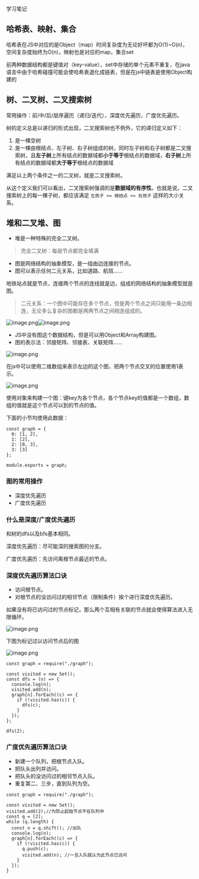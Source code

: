 学习笔记

## 哈希表、映射、集合

哈希表在JS中对应的是Object（map）时间复杂度为无论好坏都为O(1)~O(n)，空间复杂度始终为O(n)，映射也是对应的map，集合set

前两种数据结构都是键值对（key-value），set中存储的单个元素不重复，在java语言中由于哈希碰撞可能会使哈希表退化成链表，但是在js中链表是使用Object构建的

## 树、二叉树、二叉搜索树

常用操作：前/中/后/层序遍历（递归/迭代），深度优先遍历，广度优先遍历。

树的定义总是以递归的形式出现，二叉搜索树也不例外，它的递归定义如下：

1. 是一棵空树
2. 是一棵由根结点、左子树、右子树组成的树，同时左子树和右子树都是二叉搜索树，且**左子树**上所有结点的数据域都**小于等于**根结点的数据域，**右子树**上所有结点的数据域都**大于等于**根结点的数据域

满足以上两个条件之一的二叉树，就是二叉搜索树。

从这个定义我们可以看出，二叉搜索树强调的是**数据域的有序性**。也就是说，二叉搜索树上的每一棵子树，都应该满足 `左孩子 <= 根结点 <= 右孩子` 这样的大小关系。

## 堆和二叉堆、图

- 堆是一种特殊的完全二叉树。

> 完全二叉树：每层节点都完全填满

- 图是网络结构的抽象模型，是一组由边连接的节点。
- 图可以表示任何二元关系，比如道路、航班......

地铁站点就是节点，连接两个节点的连线就是边，组成的网络结构的抽象模型就是图。

> 二元关系：一个图中可能存在多个节点，但是两个节点之间只能用一条边相连，无论多么复杂的图都是两两节点之间相连组成的。

![image.png](https://cdn.nlark.com/yuque/0/2020/png/1499946/1600791391657-22c6344f-90f6-4525-ae5d-53e065b31b0b.png)![image.png](https://cdn.nlark.com/yuque/0/2020/png/1499946/1600937226833-0db2374c-ff7b-431f-abce-8107351c4f24.png)

- JS中没有图这个数据结构，但是可以用Object和Array构建图。
- 图的表示法：邻接矩阵、邻接表、关联矩阵......



![image.png](https://cdn.nlark.com/yuque/0/2020/png/1499946/1600938487801-e2b90262-be49-4260-ac9a-6582a251c337.png)

在js中可以使用二维数组来表示左边的这个图，把两个节点交叉的位置使用1表示。

![image.png](https://cdn.nlark.com/yuque/0/2020/png/1499946/1600939063160-a2cb72a3-c22f-4c0c-9392-70c66d97d6c7.png)

使用对象来构建一个图：键key为各个节点，各个节点key的值都是一个数组，数组的值就是这个节点可以到的节点的值。

下面的小节均使用此数据：

```
const graph = {
  0: [1, 2],
  1: [2],
  2: [0, 3],
  3: [3]
};

module.exports = graph;
```

### 图的常用操作

- 深度优先遍历
- 广度优先遍历

### 什么是深度/广度优先遍历

和树的dfs以及bfs基本相同。

深度优先遍历：尽可能深的搜索图的分支。

广度优先遍历：先访问离根节点最近的节点。

### 深度优先遍历算法口诀

- 访问根节点。
- 对根节点的没访问过的相邻节点（限制条件）挨个进行深度优先遍历。

如果没有将已访问过的节点标记，那么两个互相有关联的节点就会使得算法进入无限循环。

 ![image.png](https://cdn.nlark.com/yuque/0/2020/png/1499946/1600941456945-728f033e-ed31-4393-a758-13f39456d082.png)

下图为标记过以访问节点后的图

![image.png](https://cdn.nlark.com/yuque/0/2020/png/1499946/1600942731169-124988e4-7789-4d1f-b86e-602fecb6ce95.png)

```
const graph = require("./graph");

const visited = new Set();
const dfs = (n) => {
  console.log(n);
  visited.add(n);
  graph[n].forEach((c) => {
    if (!visited.has(c)) {
      dfs(c);
    }
  });
};

dfs(2);
```

### 广度优先遍历算法口诀

- 新建一个队列，把根节点入队。
- 把队头出列并访问。
- 把队头的没访问过的相邻节点入队。
- 重复第二、三步，直到队列为空。

```
const graph = require("./graph");

const visited = new Set();
visited.add(2);//为防止起始节点不在队列中
const q = [2];
while (q.length) {
  const n = q.shift(); //出队
  console.log(n);
  graph[n].forEach((c) => {
    if (!visited.has(c)) {
      q.push(c);
      visited.add(n); //一旦入队就认为此节点已访问
    }
  });
}
```